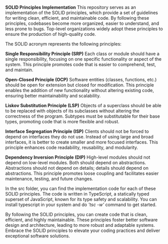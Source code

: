 **SOLID Principles Implementation**
This repository serves as an implementation of the SOLID principles, which provide a set of guidelines for writing clean, efficient, and maintainable code. By following these principles, codebases become more organized, easier to understand, and less prone to bugs. Top-level organizations widely adopt these principles to ensure the production of high-quality code.

The SOLID acronym represents the following principles:

**Single Responsibility Principle (SRP)**
Each class or module should have a single responsibility, focusing on one specific functionality or aspect of the system. This principle promotes code that is easier to comprehend, test, and maintain.

**Open-Closed Principle (OCP)**
Software entities (classes, functions, etc.) should be open for extension but closed for modification. This principle enables the addition of new functionality without altering existing code, ensuring better maintainability and scalability.

**Liskov Substitution Principle (LSP)**
Objects of a superclass should be able to be replaced with objects of its subclasses without altering the correctness of the program. Subtypes must be substitutable for their base types, promoting code that is more flexible and robust.

**Interface Segregation Principle (ISP)**
Clients should not be forced to depend on interfaces they do not use. Instead of using large and broad interfaces, it is better to create smaller and more focused interfaces. This principle enhances code readability, reusability, and modularity.

**Dependency Inversion Principle (DIP)**
High-level modules should not depend on low-level modules. Both should depend on abstractions. Abstractions should not depend on details; details should depend on abstractions. This principle promotes loose coupling and facilitates easier maintenance, testing, and future changes.

In the src folder, you can find the implementation code for each of these SOLID principles. The code is written in TypeScript, a statically typed superset of JavaScript, known for its type safety and scalability. You can install typescript in your system and do *'tsc -w'* command to get started.

By following the SOLID principles, you can create code that is clean, efficient, and highly maintainable. These principles foster better software design and architecture, leading to more robust and adaptable systems. Embrace the SOLID principles to elevate your coding practices and deliver exceptional software solutions.